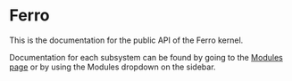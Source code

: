 # Ferro

This is the documentation for the public API of the Ferro kernel.

Documentation for each subsystem can be found by going to the [Modules page](modules.html) or by using the Modules dropdown on the sidebar.
